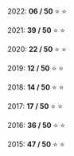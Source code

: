 
2022: **06 / 50** :star: :star:

2021: **39 / 50** :star: :star:

2020: **22 / 50** :star: :star:

2019: **12 / 50** :star: :star:

2018: **14 / 50** :star: :star:

2017: **17 / 50** :star: :star:

2016: **36 / 50** :star: :star:

2015: **47 / 50** :star: :star:
